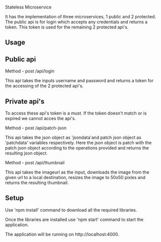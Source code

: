 Stateless Microservice

It has the implementation of three microservices, 1 public and 2 protected. The public api is for login which accepts any credentials and returns a token. This token is used for the remaining 2 protected api's.

Usage
-----

Public api
----------
Method - post
/api/login

This api takes the inputs username and password and returns a token for the accessing of the 2 protected api's.

Private api's
-------------
To access these api's token is a must. If the token doesn't match or is expired we cannot acces the api's.

Method - post
/api/patch-json

This api takes the json object as 'jsondata'and patch json object as 'patchdata' variables respectively. Here the json object is patch with the patch json object according to the operations provided and returns the resulting json object.

Method - post
/api/thumbnail

This api takes the imageurl as the input, downloads the image from the given url to a local destination, resizes the image to 50x50 pixles and returns the resulting thumbnail.

Setup
-----

Use 'npm install' command to download all the required libraries.

Once the libraries are installed use 'npm start' command to start the application.

The application will be running on http://localhost:4000.
